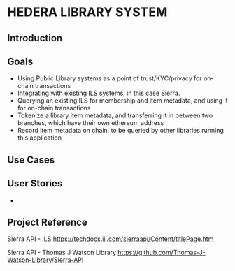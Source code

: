  # HEDERA LIBRARY SYSTEM
 
 ## Introduction
 
 ## Goals
 - Using Public Library systems as a point of trust/KYC/privacy for on-chain transactions
 - Integrating with existing ILS systems, in this case Sierra.
 - Querying an existing ILS for membership and item metadata, and using it for on-chain transactions
 - Tokenize a library item metadata, and transferring it in between two branches, which have their own ethereum address
 - Record item metadata on chain, to be queried by other libraries running this application
 
 ## Use Cases
 
 ## User Stories
 - 
 
 ## Project Reference
 Sierra API - ILS
 https://techdocs.iii.com/sierraapi/Content/titlePage.htm
 
 
 Sierra API - Thomas J Watson Library
 https://github.com/Thomas-J-Watson-Library/Sierra-API
 
